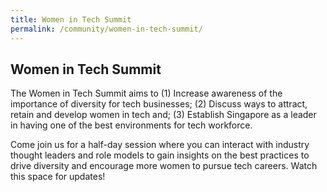 ```yaml
---
title: Women in Tech Summit
permalink: /community/women-in-tech-summit/
---
```

<h2>Women in Tech Summit</h2>

<p>The Women in Tech Summit aims to (1) Increase awareness of the importance of diversity for tech businesses; (2) Discuss ways to attract, retain and develop women in tech and; (3) Establish Singapore as a leader in having one of the best environments for tech workforce.</p>

<p>Come join us for a half-day session where you can interact with industry thought leaders and role models to gain insights on the best practices to drive diversity and encourage more women to pursue tech careers. 
Watch this space for updates!</p>
